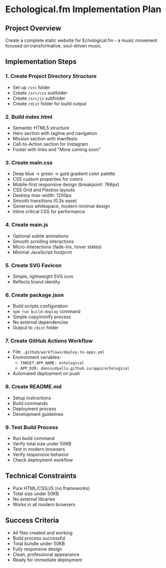 # Echological.fm Implementation Plan

## Project Overview
Create a complete static website for Echological.fm - a music movement focused on transformative, soul-driven music.

## Implementation Steps

### 1. Create Project Directory Structure
- Set up `/src` folder
- Create `/src/css` subfolder
- Create `/src/js` subfolder
- Create `/dist` folder for build output

### 2. Build index.html
- Semantic HTML5 structure
- Hero section with tagline and navigation
- Mission section with manifesto
- Call-to-Action section for Instagram
- Footer with links and "More coming soon"

### 3. Create main.css
- Deep blue → green → gold gradient color palette
- CSS custom properties for colors
- Mobile-first responsive design (breakpoint: 768px)
- CSS Grid and Flexbox layouts
- Desktop max-width: 1200px
- Smooth transitions (0.3s ease)
- Generous whitespace, modern minimal design
- Inline critical CSS for performance

### 4. Create main.js
- Optional subtle animations
- Smooth scrolling interactions
- Micro-interactions (fade-ins, hover states)
- Minimal JavaScript footprint

### 5. Create SVG Favicon
- Simple, lightweight SVG icon
- Reflects brand identity

### 6. Create package.json
- Build scripts configuration
- `npm run build:deploy` command
- Simple copy/minify process
- No external dependencies
- Output to `/dist` folder

### 7. Create GitHub Actions Workflow
- File: `.github/workflows/deploy-to-apps.yml`
- Environment variables:
  - `TARGET_APP_NAME: echological`
  - `APP_DIR: dennisdyallo.github.io/apps/echological`
- Automated deployment on push

### 8. Create README.md
- Setup instructions
- Build commands
- Deployment process
- Development guidelines

### 9. Test Build Process
- Run build command
- Verify total size under 50KB
- Test in modern browsers
- Verify responsive behavior
- Check deployment workflow

## Technical Constraints
- Pure HTML/CSS/JS (no frameworks)
- Total size under 50KB
- No external libraries
- Works in all modern browsers

## Success Criteria
- All files created and working
- Build process successful
- Total bundle under 50KB
- Fully responsive design
- Clean, professional appearance
- Ready for immediate deployment
